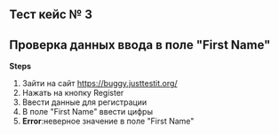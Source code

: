## Тест кейс № 3
## Проверка данных ввода в поле "First Name"
**Steps**
1. Зайти на сайт https://buggy.justtestit.org/
2. Нажать на кнопку Register
3. Ввести данные для регистрации 
4. В поле "First Name" ввести цифры 
5. **Error**:неверное значение в поле "First Name"